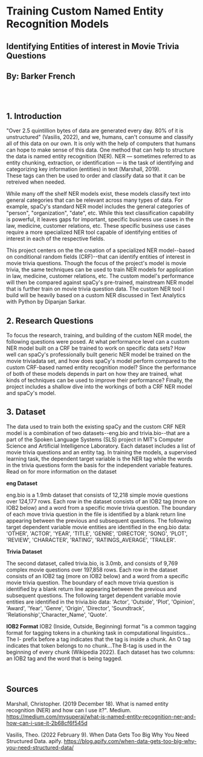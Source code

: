 # Training Custom Named Entity Recognition Models

## Identifying Entities of interest in Movie Trivia Questions
## By: Barker French
<br>
<br>

## 1. Introduction

"Over 2.5 quintillion bytes of data are generated every day.  80% of it is unstructured" (Vasilis, 2022), and we, humans, can't 
consume and classify all of this data on our own.  It is only with the help of computers that humans can hope to make sense of this data.
One method that can help to structure the data is named entity recognition (NER).  NER — sometimes referred to as entity 
chunking, extraction, or identification — is the task of identifying and categorizing key information (entities) in text (Marshall, 2019).  
These tags can then be used to order and classify data so that it can be retreived when needed. 

While many off the shelf NER models exist, these models classify text into general categories that can be relevant across many types of data. For example, spaCy's standard NER model includes the general categories of "person", "organization", "date", etc. While this text classification capability is powerful, it leaves gaps for important, specific business use cases in the law, medicine, customer relations, etc. These specific business use cases require a more specialized NER tool capable
of identifying entities of interest in each of the respective fields. 

This project centers on the the creation of a specialized NER model--based on conditional random fields (CRF)--that can identify entities of interest in movie trivia questions.  Though the focus of the project's model is movie trivia, the same techniques can be used to train NER models for application in law, medicine, customer relations, etc.  The  custom model's performance will then be compared against spaCy's pre-trained, mainstream NER model that is further train on movie trivia question data. The custom NER tool I build will be heavily based on a custom NER discussed in Text Analytics with Python by Dipanjan Sarkar.

## 2. Research Questions

To focus the research, training, and building of the custom NER model, the following questions were posed.  At what performance level can a custom NER model built on a CRF be trained to work on specific data sets?  How well can spaCy's professionally built generic NER model be trained on the movie triviadata set, and how does spaCy's model perform compared to the custom CRF-based named entity recognition model?  Since the performance of both of these models depends in part on how they are trained, what kinds of techniques can be used to improve their performance?  Finally, the project includes a shallow dive into the workings of both a CRF NER model and spaCy's model.

## 3. Dataset

<p>The data used to train both the existing spaCy and the custom CRF NER model is a combination of two datasets--eng.bio and trivia.bio--that are a part of the Spoken Language Systems (SLS) project in MIT's Computer Science and Artificial Intelligence Laboratory.  Each dataset includes a list of movie trivia questions and an entity tag.  In training the models, a supervised learning task, the dependent target variable is the NER tag while the words in the trivia questions form the basis for the independent variable features.  Read on for more information on the dataset</p>


**eng Dataset**

eng.bio is a 1.9mb dataset that consists of 12,218 simple movie questions over 124,177 rows. Each row in the dataset consists of an IOB2 tag (more on IOB2 below) and a word from a specific movie trivia question.  The boundary of each move trivia question in the file is identified by a blank return line appearing between the previous and subsequent questions.  The following target dependent variable movie entities are identified in the eng.bio data: 'OTHER', 'ACTOR', 'YEAR', 'TITLE', 'GENRE', 'DIRECTOR', 'SONG', 'PLOT', 'REVIEW', 'CHARACTER', 'RATING', 'RATINGS_AVERAGE', 'TRAILER'.
<br>

**Trivia Dataset**

The second dataset, called trivia.bio, is 3.0mb, and consists of 9,769 complex movie questions over 197,858 rows. Each row in the dataset consists of an IOB2 tag (more on IOB2 below) and a word from a specific movie trivia question.  The boundary of each move trivia question is identified by a blank return line appearing between the previous and subsequent questions.  The following target dependent variable movie entities are identified in the trivia.bio data: 'Actor', 'Outside', 'Plot', 'Opinion', 'Award', 'Year', 'Genre', 'Origin', 'Director', 'Soundtrack', 'Relationship','Character_Name', 'Quote'.
<br>

**IOB2 Format**
IOB2 (Inside, Outside, Beginning) format "is a common tagging format for tagging tokens in a chunking task in computational linguistics... The I- prefix before a tag indicates that the tag is inside a chunk.  An O tag indicates that token belongs to no chunk...The B-tag is used in the beginning of every chunk (Wikipedia 2022).  Each dataset has two columns: an IOB2 tag and the word that is being tagged.</p>
<br>















## Sources

Marshall, Christopher. (2019 December 18).  What is named entity recognition (NER) and how can I use it?".
Medium. https://medium.com/mysuperai/what-is-named-entity-recognition-ner-and-how-can-i-use-it-2b68cf6f545d

Vasilis, Theo. (2022 February 9). When Data Gets Too Big Why You Need Structured Data. apify.
https://blog.apify.com/when-data-gets-too-big-why-you-need-structured-data/

